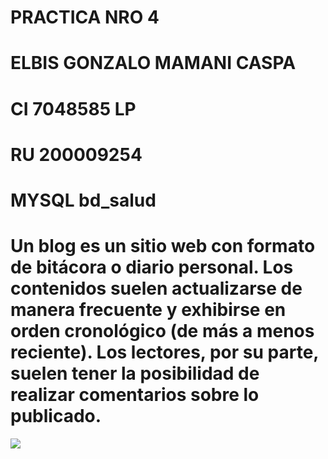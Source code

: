 # PRACTICA NRO 4

# ELBIS GONZALO MAMANI CASPA
# CI 7048585 LP 
# RU 200009254

# MYSQL bd_salud

# Un blog es un sitio web con formato de bitácora o diario personal. Los contenidos suelen actualizarse de manera frecuente y exhibirse en orden cronológico (de más a menos reciente). Los lectores, por su parte, suelen tener la posibilidad de realizar comentarios sobre lo publicado.


![](images/github-parte1.png)

